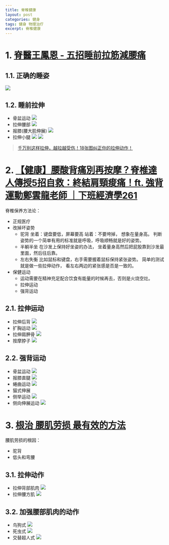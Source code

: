 ```yaml
---
title: 脊椎健康
layout: post
categories: 健身
tags: 健身 物理治疗
excerpt: 脊椎健康
---
```


# 1. [脊醫王鳳恩 - 五招睡前拉筋減腰痛](https://www.youtube.com/watch?v=g4N5iOPRB0c)
## 1.1. 正确的睡姿
![](https://suzixinblog.oss-cn-shenzhen.aliyuncs.com/20220918101304.png)

## 1.2. 睡前拉伸
- 骨盆运动
![](https://suzixinblog.oss-cn-shenzhen.aliyuncs.com/强背运动1.gif)
- 拉伸腰部
![](https://suzixinblog.oss-cn-shenzhen.aliyuncs.com/20220918101308.png)
- 报膝(腰大肌伸展)
![](https://suzixinblog.oss-cn-shenzhen.aliyuncs.com/20220918102229.png)
- 拉伸小腿
![](https://suzixinblog.oss-cn-shenzhen.aliyuncs.com/20220918102303.png)
![](https://suzixinblog.oss-cn-shenzhen.aliyuncs.com/20220918102307.png)

> [千万别这样拉伸，越拉越受伤！18张图纠正你的拉伸动作！](https://www.163.com/dy/article/GRHEI0KF0514BKTB.html)


# 2. [【健康】腰酸背痛別再按摩？脊椎達人傳授5招自救：終結肩頸痠痛！ft. 強背運動鄭雲龍老師 ｜下班經濟學261](https://www.youtube.com/watch?v=5dMs4MsqfEA)

脊椎保养方法论：
- 正规医疗
- 改掉坏姿势
    - 驼背
    坐着：键盘要低，屏幕要高
    站着：不要垮掉， 想象在量身高。 判断姿势的一个简单有用的标准就是呼吸，呼吸顺畅就是好的姿势。
    - 半躺半坐
    在沙发上保持好坐姿的办法， 坐着量身高然后把屁股靠到沙发最里面，然后往后靠。
    - 左右失衡
    比如鼠标和键盘，右手需要握着鼠标保持紧张姿势。
    简单的测试就是做一些拉伸动作， 看左右两边的紧张感是否是一致的。  
- 保健运动
    - 运动需要在精神充足配合饮食有能量的时候再去，否则是火烧空灶。
    - 拉伸运动
    - 强背运动

## 2.1. 拉伸运动
- 拉伸后背
![](https://suzixinblog.oss-cn-shenzhen.aliyuncs.com/坐姿拉伸1.gif)
- 扩胸运动
![](https://suzixinblog.oss-cn-shenzhen.aliyuncs.com/坐姿拉伸2.gif)
- 拉伸肩胛骨
![](https://suzixinblog.oss-cn-shenzhen.aliyuncs.com/坐姿拉伸3.gif)
- 按摩脖子
![](https://suzixinblog.oss-cn-shenzhen.aliyuncs.com/坐姿拉伸4.gif)


## 2.2. 强背运动
- 骨盆运动
![](https://suzixinblog.oss-cn-shenzhen.aliyuncs.com/强背运动1.gif)
- 报膝直腿
![](https://suzixinblog.oss-cn-shenzhen.aliyuncs.com/强背运动2.gif)
- 蜷曲运动
![](https://suzixinblog.oss-cn-shenzhen.aliyuncs.com/强背运动3.gif)
- 猫式伸展
- 侧举运动
![](https://suzixinblog.oss-cn-shenzhen.aliyuncs.com/强背运动4.gif)
- 侧向伸展运动
![](https://suzixinblog.oss-cn-shenzhen.aliyuncs.com/强背运动5.gif)

# 3. [根治 腰肌劳损 最有效的方法](https://www.youtube.com/watch?v=HTf180JIvCc)
腰肌劳损的根因：
- 驼背
- 低头和弯腰

## 3.1. 拉伸动作
- 拉伸背部肌肉
![](https://suzixinblog.oss-cn-shenzhen.aliyuncs.com/20220918112816.PNG)
- 拉伸腰方肌
![](https://suzixinblog.oss-cn-shenzhen.aliyuncs.com/20220918112824.PNG)

## 3.2. 加强腰部肌肉的动作
- 鸟狗式
![](https://suzixinblog.oss-cn-shenzhen.aliyuncs.com/20220918113051.PNG)
- 死虫式
![](https://suzixinblog.oss-cn-shenzhen.aliyuncs.com/20220918113718.gif)
- 交替超人式
![](https://suzixinblog.oss-cn-shenzhen.aliyuncs.com/20220918114221.gif)